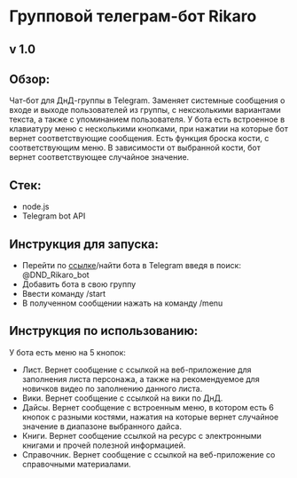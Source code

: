 # Групповой телеграм-бот Rikaro

## v 1.0
## Обзор:
Чат-бот для ДнД-группы в Telegram.
Заменяет системные сообщения о входе и выходе пользователей из группы, с нексколькими вариантами текста, а также с упоминанием пользователя.
У бота есть встроенное в клавиатуру меню с несколькими кнопками, при нажатии на которые бот вернет соответствующие сообщения.
Есть функция броска кости, с соответствующим меню. В зависимости от выбранной кости, бот вернет соответствующее случайное значение.

## Стек:
- node.js
- Telegram bot API

## Инструкция для запуска:
- Перейти по [ссылке](https://t.me/DND_Rikaro_bot "https://t.me/DND_Rikaro_bot")/найти бота в Telegram введя в поиск: @DND_Rikaro_bot
- Добавить бота в свою группу
- Ввести команду /start 
- В полученном сообщении нажать на команду /menu 

## Инструкция по использованию: 
У бота есть меню на 5 кнопок:
- Лист. Вернет сообщение с ссылкой на веб-приложение для заполнения листа персонажа, а также на рекомендуемое для новичков видео по заполнению данного листа.
- Вики. Вернет сообщение с ссылкой на вики по ДнД.
- Дайсы. Вернет сообщение с встроенным меню, в котором есть 6 кнопок с разными костями, нажатия на которые вернет случайное значение в диапазоне выбранного дайса.
- Книги. Вернет сообщение ссылкой на ресурс с электронными книгами и прочей полезной информацией.
- Справочник. Вернет сообщение с ссылкой на веб-приложение со справочными материалами.